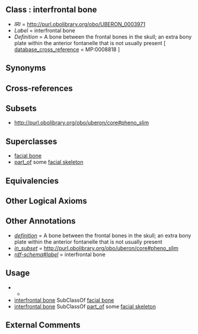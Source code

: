 
## Class : interfrontal bone

 * *IRI* = http://purl.obolibrary.org/obo/UBERON_0003971
 * *Label* = interfrontal bone
 * *Definition* = A bone between the frontal bones in the skull; an extra bony plate within the anterior fontanelle that is not usually present [ [database_cross_reference](../../ef/oboInOwl#hasDbXref.md) = MP:0008818 ]

## Synonyms


## Cross-references


## Subsets

 * http://purl.obolibrary.org/obo/uberon/core#pheno_slim

## Superclasses

 * [facial bone](../../UBERON/62/UBERON_0003462.md)
 * [part_of](../../BFO/50/BFO_0000050.md) some [facial skeleton](../../UBERON/56/UBERON_0011156.md)

## Equivalencies


## Other Logical Axioms


## Other Annotations

 * *[definition](../../IAO/15/IAO_0000115.md)* = A bone between the frontal bones in the skull; an extra bony plate within the anterior fontanelle that is not usually present
 * *[in_subset](../../et/oboInOwl#inSubset.md)* = http://purl.obolibrary.org/obo/uberon/core#pheno_slim
 * *[rdf-schema#label](../../el/rdf-schema#label.md)* = interfrontal bone

## Usage

 * -
 * [interfrontal bone](../../UBERON/71/UBERON_0003971.md) SubClassOf [facial bone](../../UBERON/62/UBERON_0003462.md)
 * [interfrontal bone](../../UBERON/71/UBERON_0003971.md) SubClassOf [part_of](../../BFO/50/BFO_0000050.md) some [facial skeleton](../../UBERON/56/UBERON_0011156.md)

## External Comments

